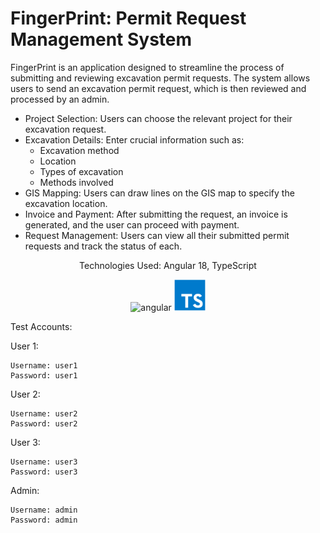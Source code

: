 # FingerPrint: Permit Request Management System

FingerPrint is an application designed to streamline the process of submitting and reviewing excavation permit requests. The system allows users to send an excavation permit request, which is then reviewed and processed by an admin.

* Project Selection: Users can choose the relevant project for their excavation request.
* Excavation Details: Enter crucial information such as:
    * Excavation method
    * Location
    * Types of excavation
    * Methods involved
* GIS Mapping: Users can draw lines on the GIS map to specify the excavation location.
* Invoice and Payment: After submitting the request, an invoice is generated, and the user can proceed with payment.
* Request Management: Users can view all their submitted permit requests and track the status of each.

<div align="center">
  <p>Technologies Used: Angular 18, TypeScript</p>
  <img src="https://angular.io/assets/images/logos/angular/angular.svg" alt="angular" height="62"/>
  <img src="https://raw.githubusercontent.com/devicons/devicon/master/icons/typescript/typescript-original.svg" alt="typescript" height="50"/>
</div>

Test Accounts:

User 1:

    Username: user1
    Password: user1
User 2:

    Username: user2
    Password: user2
User 3:

    Username: user3
    Password: user3
    
Admin:

    Username: admin
    Password: admin
    


